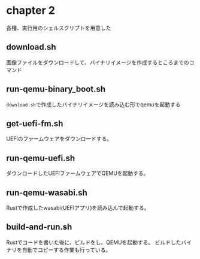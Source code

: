 # chapter 2

各種、実行用のシェルスクリプトを用意した

## download.sh

画像ファイルをダウンロードして、バイナリイメージを作成するところまでのコマンド

## run-qemu-binary_boot.sh

`download.sh`で作成したバイナリイメージを読み込む形でqemuを起動する

## get-uefi-fm.sh

UEFIのファームウェアをダウンロードする。

## run-qemu-uefi.sh

ダウンロードしたUEFIファームウェアでQEMUを起動する。

## run-qemu-wasabi.sh

Rustで作成したwasabi(UEFIアプリ)を読み込んで起動する。

## build-and-run.sh

Rustでコードを書いた後に、ビルドをし、QEMUを起動する。
ビルドしたバイナリを自動でコピーする作業も行っている。

